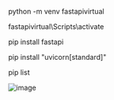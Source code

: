 python -m venv fastapivirtual

fastapivirtual\Scripts\activate

pip install fastapi

pip install "uvicorn[standard]"

pip list

![image](https://github.com/user-attachments/assets/df5b9b85-9daf-410c-a76f-07f8da503160)


